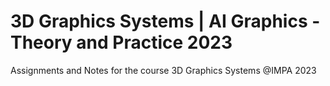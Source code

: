 # 3D Graphics Systems | AI Graphics - Theory and Practice 2023

Assignments and Notes for the course 3D Graphics Systems @IMPA 2023
